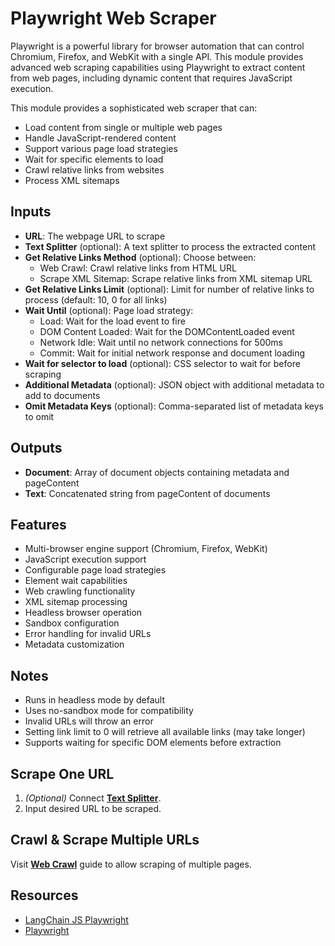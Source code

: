 # Playwright Web Scraper

Playwright is a powerful library for browser automation that can control Chromium, Firefox, and WebKit with a single API. This module provides advanced web scraping capabilities using Playwright to extract content from web pages, including dynamic content that requires JavaScript execution.

This module provides a sophisticated web scraper that can:
- Load content from single or multiple web pages
- Handle JavaScript-rendered content
- Support various page load strategies
- Wait for specific elements to load
- Crawl relative links from websites
- Process XML sitemaps

## Inputs

- **URL**: The webpage URL to scrape
- **Text Splitter** (optional): A text splitter to process the extracted content
- **Get Relative Links Method** (optional): Choose between:
  - Web Crawl: Crawl relative links from HTML URL
  - Scrape XML Sitemap: Scrape relative links from XML sitemap URL
- **Get Relative Links Limit** (optional): Limit for number of relative links to process (default: 10, 0 for all links)
- **Wait Until** (optional): Page load strategy:
  - Load: Wait for the load event to fire
  - DOM Content Loaded: Wait for the DOMContentLoaded event
  - Network Idle: Wait until no network connections for 500ms
  - Commit: Wait for initial network response and document loading
- **Wait for selector to load** (optional): CSS selector to wait for before scraping
- **Additional Metadata** (optional): JSON object with additional metadata to add to documents
- **Omit Metadata Keys** (optional): Comma-separated list of metadata keys to omit

## Outputs

- **Document**: Array of document objects containing metadata and pageContent
- **Text**: Concatenated string from pageContent of documents

## Features
- Multi-browser engine support (Chromium, Firefox, WebKit)
- JavaScript execution support
- Configurable page load strategies
- Element wait capabilities
- Web crawling functionality
- XML sitemap processing
- Headless browser operation
- Sandbox configuration
- Error handling for invalid URLs
- Metadata customization

## Notes
- Runs in headless mode by default
- Uses no-sandbox mode for compatibility
- Invalid URLs will throw an error
- Setting link limit to 0 will retrieve all available links (may take longer)
- Supports waiting for specific DOM elements before extraction

## Scrape One URL

1.  _(Optional)_ Connect **[Text Splitter](../text-splitters/)**.
2. Input desired URL to be scraped.

## Crawl & Scrape Multiple URLs
Visit **[Web Crawl](../../use-cases/web-crawl.md)** guide to allow scraping of multiple pages.

## Resources

* [LangChain JS Playwright](https://js.langchain.com/docs/integrations/document_loaders/web_loaders/web_playwright)
* [Playwright](https://playwright.dev/)

